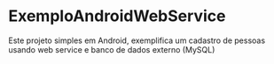 # ExemploAndroidWebService
Este projeto simples em Android, exemplifica um cadastro de pessoas usando web service e banco de dados externo (MySQL)
